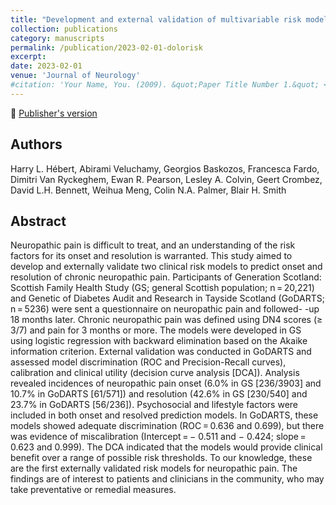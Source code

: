```yaml
---
title: "Development and external validation of multivariable risk models to predict incident and resolved neuropathic pain: A DOLORisk Dundee study"
collection: publications
category: manuscripts
permalink: /publication/2023-02-01-dolorisk
excerpt:
date: 2023-02-01
venue: 'Journal of Neurology'
#citation: 'Your Name, You. (2009). &quot;Paper Title Number 1.&quot; <i>Journal 1</i>. 1(1).'
---
```


<!--more-->

📄 [Publisher's version](https://link.springer.com/article/10.1007/s00415-022-11478-0) 

## Authors
Harry L. Hébert, Abirami Veluchamy, Georgios Baskozos, Francesca Fardo, Dimitri Van Ryckeghem, Ewan R. Pearson, Lesley A. Colvin, Geert Crombez, David L.H. Bennett, Weihua Meng, Colin N.A. Palmer, Blair H. Smith

## Abstract

Neuropathic pain is difficult to treat, and an understanding of the risk factors for its onset and resolution is warranted. This study aimed to develop and externally validate two clinical risk models to predict onset and resolution of chronic neuropathic pain. Participants of Generation Scotland: Scottish Family Health Study (GS; general Scottish population; n = 20,221) and Genetic of Diabetes Audit and Research in Tayside Scotland (GoDARTS; n = 5236) were sent a questionnaire on neuropathic pain and followed- -up 18 months later. Chronic neuropathic pain was defined using DN4 scores (≥ 3/7) and pain for 3 months or more. The models were developed in GS using logistic regression with backward elimination based on the Akaike information criterion. External validation was conducted in GoDARTS and assessed model discrimination (ROC and Precision-Recall curves), calibration and clinical utility (decision curve analysis [DCA]). Analysis revealed incidences of neuropathic pain onset (6.0% in GS [236/3903] and 10.7% in GoDARTS [61/571]) and resolution (42.6% in GS [230/540] and 23.7% in GoDARTS [56/236]). Psychosocial and lifestyle factors were included in both onset and resolved prediction models. In GoDARTS, these models showed adequate discrimination (ROC = 0.636 and 0.699), but there was evidence of miscalibration (Intercept = − 0.511 and − 0.424; slope = 0.623 and 0.999). The DCA indicated that the models would provide clinical benefit over a range of possible risk thresholds. To our knowledge, these are the first externally validated risk models for neuropathic pain. The findings are of interest to patients and clinicians in the community, who may take preventative or remedial measures.